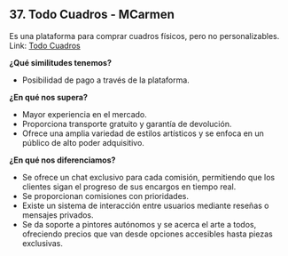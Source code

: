 ## 37. Todo Cuadros - MCarmen

Es una plataforma para comprar cuadros físicos, pero no personalizables.  
Link: [Todo Cuadros](https://www.todocuadros.com/products/retrato-van-gogh-moderno)

**¿Qué similitudes tenemos?**

- Posibilidad de pago a través de la plataforma.

**¿En qué nos supera?**

- Mayor experiencia en el mercado.
- Proporciona transporte gratuito y garantía de devolución.
- Ofrece una amplia variedad de estilos artísticos y se enfoca en un público de alto poder adquisitivo.

**¿En qué nos diferenciamos?**

- Se ofrece un chat exclusivo para cada comisión, permitiendo que los clientes sigan el progreso de sus encargos en tiempo real.
- Se proporcionan comisiones con prioridades.
- Existe un sistema de interacción entre usuarios mediante reseñas o mensajes privados.
- Se da soporte a pintores autónomos y se acerca el arte a todos, ofreciendo precios que van desde opciones accesibles hasta piezas exclusivas.


